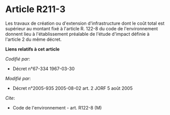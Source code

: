 # Article R211-3

Les travaux de création ou d'extension d'infrastructure dont le coût total est supérieur au montant fixé à l'article R. 122-8
du code de l'environnement donnent lieu à l'établissement préalable de l'étude d'impact définie à l'article 2 du même décret.

**Liens relatifs à cet article**

_Codifié par_:

  - Décret n°67-334 1967-03-30

_Modifié par_:

  - Décret n°2005-935 2005-08-02 art. 2 JORF 5 août 2005

_Cite_:

  - Code de l'environnement - art. R122-8 (M)

